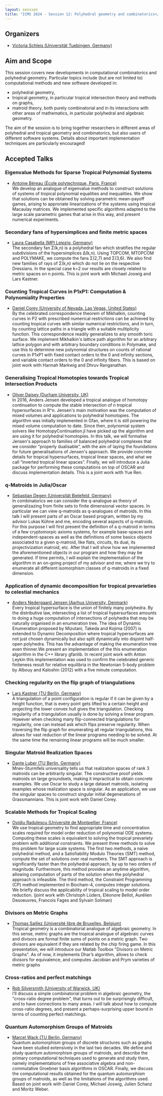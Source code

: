 ```yaml
---
layout: session
title: "ICMS 2024 - Session 12: Polyhedral geometry and combinatorics</b>"
---
```

## Organizers
   * [Victoria Schleis (Universität Tuebingen, Germany)](https://victoriaschleis.github.io/)<br/>

## Aim and Scope

This session covers new developments in computational combinatorics and polyhedral geometry.
Particular topics include (but are not limited to) computational methods and new software developed in:<br/>
* polyhedral geometry,<br/>
* tropical geometry, in particular tropical intersection theory and methods on graphs,<br/>
* matroid theory, both purely combinatorial and in its interactions with other areas of mathematics, in particular polyhedral and algebraic geometry.<br/>

The aim of the session is to bring together researchers in different areas of polyhedral and tropical geometry and combinatorics, but also users of different software systems. Details about important implementation techniques are particularly encouraged!

## Accepted Talks
   
### Eigenvalue Methods for Sparse Tropical Polynomial Systems<br/>
* [Antoine Béreau (École polytechnique, Paris, France)](https://antoine-bereau.fr/)<br/>
We develop an analogue of eigenvalue methods to construct solutions of systems of tropical polynomial equalities and inequalities. We show that solutions can be obtained by solving parametric mean-payoff games, arising to approriate linearizations of the systems using tropical Macaulay matrices. We implemented specific algorithms adapted to the large scale parametric games that arise in this way, and present numerical experiments.<br/>

   
### Secondary fans of hypersimplices and finite metric spaces<br/>
* [Laura Casabella (MPI Leipzig, Germany)](https://sites.google.com/view/lauracasabella)<br/>
The secondary fan Σ(k,n) is a polyhedral fan which stratifies the regular subdivisions of the hypersimplices Δ(k,n). Using TOPCOM, MTOPCOM and POLYMAKE, we compute the fans Σ(2,7) and Σ(3,6). We also find new families of rays of Σ(k,n) which do not lie on the respective Dressians.
In the special case k=2 our results are closely related to metric spaces on n points. This is joint work with Michael Joswig and Lars Kastner.<br/>


  
### Counting Tropical Curves in P1xP1: Computation & Polynomiality Properties<br/>
 * [Daniel Corey (University of Nevada, Las Vegas, United States)](https://sites.google.com/site/dcorey2814/)<br/>
 By the celebrated correspondence theorem of Mikhalkin, counting curves in P2 with prescribed numerical restrictions can be achieved by counting tropical curves with similar numerical restrictions, and in turn, by counting lattice paths in a triangle with a suitable multiplicity function. This correspondence readily generalizes to any smooth toric surface. We implement Mikhalkin's lattice path algorithm for an arbitrary lattice polygon and with arbitrary boundary conditions in Polymake, and use this to determine new polynomial structures on counts of rational curves in P1xP1 with fixed contact orders to the 0 and infinity sections, and variable contact orders to the 0 and infinity fibers. This is based on joint work with Hannah Markwig and Dhruv Ranganathan.<br/>

  

### Generalising Tropical Homotopies towards Tropical Intersection Products<br/>
 * [Oliver Daisey (Durham University, UK)](https://www.durham.ac.uk/staff/oliver-j-daisey/)<br/>
In 2016, Anders Jensen developed a tropical analogue of homotopy continuation to compute the stable intersection of n tropical hypersurfaces in R^n.  Jensen's main motivation was the computation of mixed volumes and applications to polyhedral homotopies. The algorithm was initially implemented in Gfan, where it is still powering the mixed volume computation to date.  Since then, polynomial system solvers like HomotopyContinuation.jl have picked up the algorithm and are using it for polyhedral homotopies. In this talk, we will formalise Jensen's approach to families of balanced polyhedral complexes that we consider “properly dualisable”, with the aim of laying the foundations for future generalisations of Jensen's approach. We provide concrete details for tropical hypersurfaces, tropical linear spaces, and what we call “inverted tropical linear spaces”. Finally, we will introduce a Julia package for performing these computations on top of OSCAR and discuss implementation details. This is a joint work with Yue Ren.<br/>

   

### q-Matroids in Julia/Oscar<br/>
* [Sebastian Degen (Universität Bielefeld, Germany)](https://ekvv.uni-bielefeld.de/pers_publ/publ/PersonDetail.jsp?personId=421945308)<br/>
In combinatorics we can consider the q-analogue as theory of generalizazing from finite sets
to finite dimensional vector spaces. In particular we can view q-matroids as q-analogues of matroids.
In this talk I will present parts of an Oscar based program, written by my advisor Lukas Kühne and me, encoding several aspects of q-matroids.
For this purpose I will first present the definition of a q-matroid in terms of a few cryptomorpic axioms systems, for example base-spaces and independent-spaces as well as the definitions of some basics objects associated to a given q-matroid, like flats, circuits, its dual, its projectivization matroid, etc. After that I will show how we implemented the aforementioned objects in our program and how they may be generated.
If time permits, I will explain the implementation of the algorithm in an on-going project of my advisor and me, where we try to enumerate all different isomorphism classes of q-matroids in a fixed dimension.<br/>


### Application of dynamic decomposition for tropical prevarieties to celestial mechanics <br/>
* [Anders Nedergaard Jensen (Aarhus University, Denmark)](https://users-math.au.dk/jensen/)<br/>
Every tropical hypersurface is the union of finitely many polyhedra. By the distributive law, intersecting a list of tropical hypersurfaces amounts to doing a huge computation of intersections of polyhedra that may be naturally organised in an enumeration tree. The idea of Dynamic Enumeration proposed by Mizutani, Takeda and Kojima (2007) is extended to Dynamic Decomposition where tropical hypersurfaces are not just chosen dynamically but also split dynamically into disjoint half-open polyhedra. This has the advantage of making the enumeration tree even thinner.We present an implementation of the this enumeration algorithm in the C++ library gfanlib. In recent joint work with Anton Leykin this implementation was used to confirm the celebrated generic finiteness result for relative equilibria in the Newtonian 5-body problem by Albouy and Kaloshin (2012) with a five minute computation. <br/>


   

### Checking regularity on the flip graph of triangulations<br/>
* [Lars Kastner (TU Berlin, Germany)](https://lkastner.github.io/)<br/>
A triangulation of a point configuration is regular if it can be given by a
height function, that is every point gets lifted to a certain height and
projecting the lower convex hull gives the triangulation. Checking regularity of
a triangulation usually is done by solving a linear program. However when
checking many flip-connected triangulations for regularity, one can instead ask
which flips preserve regularity. When traversing the flip graph for enumerating
all regular triangulations, this allows for vast reduction of the linear
programs needing to be solved. At the same time the remaining linear programs
will be much smaller.<br/>

   
### Singular Matroid Realization Spaces<br/>
* [Dante Luber (TU Berlin, Germany)](https://sites.google.com/view/dantelubermath/home)<br/>
Mnev-Sturmfels universality tells us that realization spaces of rank 3 matroids can be arbitrarily singular. The constructive proof yields matroids on large groundsets, making it impractical to obtain concrete examples. We use Oscar to study a large dataset matroids, isolating examples whose realization space is singular. As an application, we use the singular spaces to construct singular initial degenerations of Grassmannians. This is joint work with Daniel Corey.


### Scalable Methods for Tropical Scaling <br/>
* [Ovidiu Radulescu (Université de Montpellier, France)](https://qbio.umontpellier.fr/team/ovidiu-radulescu/)<br/>
 We use tropical geometry to find appropriate time and concentration scales required for model order reduction of polynomial ODE systems. Computing these scales is equivalent to solving the tropical prevariety problem with additional constraints. We present three methods to solve this problem for large scale systems. The first two methods, a naive polyhedral method, and a Satisfiability Modulo Theories (SMT) method, compute the set of solutions over real numbers. The SMT approach is significantly faster than the polyhedral approach, by up to two orders of magnitude. Furthermore, this method provides an anytime algorithm, allowing computation of parts of the solution when the polyhedral approach is infeasible. The third method, the Constraint Programming (CP) method implemented in Biocham-4, computes integer solutions. We briefly discuss the applicability of tropical scaling to model order reduction. (joint work with Christoph Lüders, Eléonore Bellot, Aurélien Desoeuvres, Francois Fages and Sylvain Soliman) <br/>


### Divisors on Metric Graphs<br/>
* [Thomas Saillez (Université libre de Bruxelles, Belgium)](https://www.ulb.be/fr/thomas-saillez-1)<br/>
Tropical geometry is a combinatorial analogue of algebraic geometry. In this sense, metric graphs are the tropical analogue of algebraic curves and divisors are formal finite sums of points on a metric graph. Two divisors are equivalent if they are related by the chip firing game. In this presentation, we will introduce our Matlab Toolbox "Divisors on Metric Graphs". As of now, it implements Dhar’s algorithm, allows to check divisors for equivalence, and computes Jacobian and Prym varieties of metric graphs <br/>


### Cross-ratios and perfect matchings<br/>
* [Rob Silversmith (University of Warwick, UK)](https://sites.google.com/view/rob-silversmith/)<br/>
I’ll discuss a simple combinatorial problem in algebraic geometry, the "cross-ratio degree problem", that turns out to be surprisingly difficult, and to have connections to many areas. I will talk about how to compute cross-ratio degrees, and present a perhaps-surprising upper bound in terms of counting perfect matchings.<br/>


### Quantum Automorphism Groups of Matroids <br/>
   * [Marcel Wack (TU Berlin, Germany)](https://page.math.tu-berlin.de/~wack/)<br/>
Quantum automorphism groups of discrete structures such as graphs have been studied extensively in the last two decades. We define and study quantum automorphism groups of matroids, and describe the primary computational techniques used to generate and study them, namely implementations of free associative algebra and non-commutative Groebner basis algorithms in OSCAR. Finally, we discuss the computational results obtained for the quantum automorphism groups of matroids, as well as the limitations of the algorithms used. Based on joint work with Daniel Corey, Michael Joswig, Julien Schanz and Moritz Weber.<br/>
